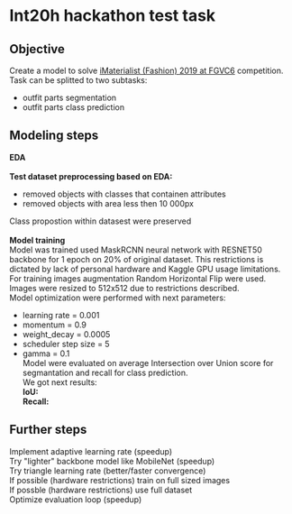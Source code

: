 # Int20h hackathon test task

## Objective
Create a model to solve [iMaterialist (Fashion) 2019 at FGVC6](https://www.kaggle.com/c/imaterialist-fashion-2019-FGVC6) competition.
Task can be splitted to two subtasks:
* outfit parts segmentation
* outfit parts class prediction
## Modeling steps
**EDA**<br><br>
**Test dataset preprocessing based on EDA:**<br>
* removed objects with classes that containen attributes
* removed objects with area less then 10 000px<br>

Class propostion within datasest were preserved<br><br>
**Model training**<br>
Model was trained used MaskRCNN neural network with RESNET50 backbone for 1 epoch on 20% of original dataset. This restrictions is dictated by lack of personal hardware and Kaggle GPU usage limitations. <br>
For training images augmentation Random Horizontal Flip were used. <br>
Images were resized to 512x512 due to restrictions described. <br>
Model optimization were performed with next parameters:
* learning rate = 0.001
* momentum = 0.9
* weight_decay = 0.0005
* scheduler step size = 5
* gamma = 0.1 <br>
Model were evaluated on average Intersection over Union score for segmantation and recall for class prediction.<br>
We got next results:<br>
**IoU:<br>**
**Recall:<br>**
## Further steps
Implement adaptive learning rate (speedup) <br>
Try "lighter" backbone model like MobileNet (speedup) <br> 
Try triangle learning rate (better/faster convergence) <br>
If possible (hardware restrictions) train on full sized images <br>
If possble (hardware restrictions) use full dataset <br>
Optimize evaluation loop (speedup) <br>
